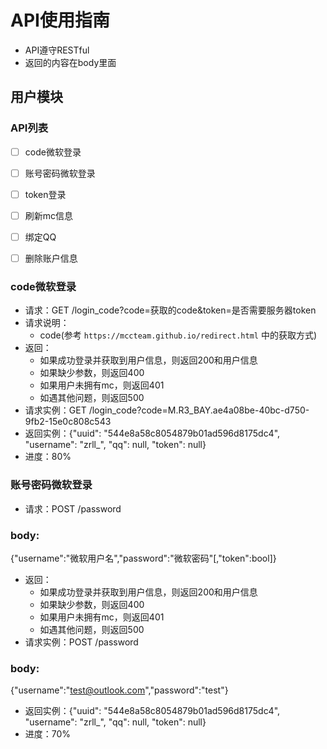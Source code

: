 # API使用指南
- API遵守RESTful
- 返回的内容在body里面
## 用户模块
### API列表
- [ ] code微软登录
- [ ] 账号密码微软登录
- [ ] token登录
- [ ] 刷新mc信息
- [ ] 绑定QQ
- [ ] 删除账户信息


### code微软登录
- 请求：GET /login_code?code=获取的code&token=是否需要服务器token
- 请求说明：
  - code(参考 `https://mccteam.github.io/redirect.html` 中的获取方式)
- 返回：
  - 如果成功登录并获取到用户信息，则返回200和用户信息
  - 如果缺少参数，则返回400
  - 如果用户未拥有mc，则返回401
  - 如遇其他问题，则返回500
- 请求实例：GET /login_code?code=M.R3_BAY.ae4a08be-40bc-d750-9fb2-15e0c808c543
- 返回实例：{"uuid": "544e8a58c8054879b01ad596d8175dc4", "username": "zrll_", "qq": null, "token": null}
- 进度：80%

### 账号密码微软登录
- 请求：POST /password
### body:
{"username":"微软用户名","password":"微软密码"[,"token":bool]}
- 返回：
  - 如果成功登录并获取到用户信息，则返回200和用户信息
  - 如果缺少参数，则返回400
  - 如果用户未拥有mc，则返回401
  - 如遇其他问题，则返回500
- 请求实例：POST /password
### body:
{"username":"test@outlook.com","password":"test"}
- 返回实例：{"uuid": "544e8a58c8054879b01ad596d8175dc4", "username": "zrll_", "qq": null, "token": null}
- 进度：70%

